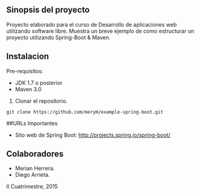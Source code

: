 ## Sinopsis del proyecto
Proyecto elaborado para el curso de Desarrollo de aplicaciones web utilizando software libre. Muestra un breve ejemplo de como estructurar un proyecto utilizando Spring-Boot & Maven.

## Instalacion
Pre-requisitos:
* JDK 1.7 o posterior
* Maven 3.0

1. Clonar el repositorio.

```shell
git clone https://github.com/meryH/example-spring-boot.git
```
##URLs Importantes
+ Sito web de Spring Boot: http://projects.spring.io/spring-boot/

## Colaboradores
- Merian Herrera.
- Diego Arrieta.

II Cuatrimestre, 2015
